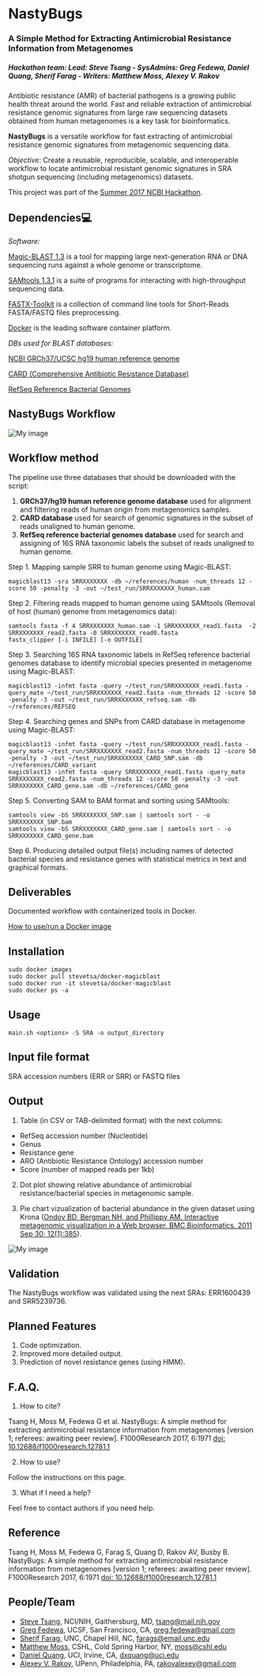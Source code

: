 # NastyBugs

### A Simple Method for Extracting Antimicrobial Resistance Information from Metagenomes
##### Hackathon team: Lead: Steve Tsang - SysAdmins: Greg Fedewa, Daniel Quang, Sherif Farag - Writers: Matthew Moss, Alexey V. Rakov

Antibiotic resistance (AMR) of bacterial pathogens is a growing public health threat around the world. Fast and reliable extraction of antimicrobial resistance genomic signatures from large raw sequencing datasets obtained from human metagenomes is a key task for bioinformatics.

**NastyBugs** is a versatile workflow for fast extracting of antimicrobial resistance genomic signatures from metagenomic sequencing data.

*Objective*: Create a reusable, reproducible, scalable, and interoperable workflow 
to locate antimicrobial resistant genomic signatures in SRA shotgun sequencing (including metagenomics) datasets.

This project was part of the [Summer 2017 NCBI Hackathon](https://ncbi-hackathons.github.io/).

## Dependencies:computer:

*Software:*

[Magic-BLAST 1.3](https://ncbi.github.io/magicblast/) is a tool for mapping large next-generation RNA or DNA sequencing runs against a whole genome or transcriptome.

[SAMtools 1.3.1](http://www.htslib.org/) is a suite of programs for interacting with high-throughput sequencing data.

[FASTX-Toolkit](http://hannonlab.cshl.edu/fastx_toolkit/) is a collection of command line tools for Short-Reads FASTA/FASTQ files preprocessing.

[Docker](https://www.docker.com/) is the leading software container platform.

*DBs used for BLAST databases:*

[NCBI GRCh37/UCSC hg19 human reference genome](https://www.ncbi.nlm.nih.gov/projects/genome/guide/human/index.shtml)

[CARD (Comprehensive Antibiotic Resistance Database)](https://card.mcmaster.ca/)

[RefSeq Reference Bacterial Genomes](https://www.ncbi.nlm.nih.gov/refseq/)

## NastyBugs Workflow

![My image](https://github.com/NCBI-Hackathons/MetagenomicAntibioticResistance/blob/master/AbxResistanceMetagenomics.png)

## Workflow method

The pipeline use three databases that should be downloaded with the script:
1.	**GRCh37/hg19 human reference genome database** used for alignment and filtering reads of human origin from metagenomics samples.
2.	**CARD database** used for search of genomic signatures in the subset of reads unaligned to human genome.
3.	**RefSeq reference bacterial genomes database** used for search and assigning of 16S RNA taxonomic labels the subset of reads unaligned to human genome.

Step 1.  Mapping sample SRR to human genome using Magic-BLAST:
```
magicblast13 -sra SRRXXXXXXX -db ~/references/human -num_threads 12 -score 50 -penalty -3 -out ~/test_run/SRRXXXXXXX_human.sam
```

Step 2. Filtering reads mapped to human genome using SAMtools (Removal of host (human) genome from metagenomics data):
```
samtools fasta -f 4 SRRXXXXXXX_human.sam -1 SRRXXXXXXX_read1.fasta  -2 SRRXXXXXXX_read2.fasta -0 SRRXXXXXXX_read0.fasta
fastx_clipper [-i INFILE] [-o OUTFILE]
```

Step 3. Searching 16S RNA taxonomic labels in RefSeq reference bacterial genomes database to identify microbial species presented in metagenome using Magic-BLAST:
```
magicblast13 -infmt fasta -query ~/test_run/SRRXXXXXXX_read1.fasta -query_mate ~/test_run/SRRXXXXXXX_read2.fasta -num_threads 12 -score 50 -penalty -3 -out ~/test_run/SRRXXXXXXX_refseq.sam -db ~/references/REFSEQ
```

Step 4. Searching genes and SNPs from CARD database in metagenome using Magic-BLAST:
```
magicblast13 -infmt fasta -query ~/test_run/SRRXXXXXXX_read1.fasta -query_mate ~/test_run/SRRXXXXXXX_read2.fasta -num_threads 12 -score 50 -penalty -3 -out ~/test_run/SRRXXXXXXX_CARD_SNP.sam -db ~/references/CARD_variant
magicblast13 -infmt fasta -query SRRXXXXXXX_read1.fasta -query_mate SRRXXXXXXX_read2.fasta -num_threads 12 -score 50 -penalty -3 -out SRRXXXXXXX_CARD_gene.sam -db ~/references/CARD_gene
```

Step 5. Converting SAM to BAM format and sorting using SAMtools:
```
samtools view -bS SRRXXXXXXX_SNP.sam | samtools sort - -o SRRXXXXXXX_SNP.bam
samtools view -bS SRRXXXXXXX_CARD_gene.sam | samtools sort - -o SRRXXXXXXX_CARD_gene.bam
```

Step 6. Producing detailed output file(s) including names of detected bacterial species and resistance genes with statistical metrics in text and graphical formats.

## Deliverables

Documented workflow with containerized tools in Docker.

[How to use/run a Docker image](https://github.com/NCBI-Hackathons/Cancer_Epitopes_CSHL/blob/master/doc/Docker.md)

## Installation
```
sudo docker images
sudo docker pull stevetsa/docker-magicblast
sudo docker run -it stevetsa/docker-magicblast
sudo docker ps -a 
```

## Usage
```
main.sh <options> -S SRA -o output_directory
```

## Input file format

SRA accession numbers (ERR or SRR)
or
FASTQ files

## Output

1. Table (in CSV or TAB-delimited format) with the next columns:
* RefSeq accession number (Nucleotide)
* Genus
* Resistance gene
* ARO (Antibiotic Resistance Ontology) accession number
* Score (number of mapped reads per 1kb)

2. Dot plot showing relative abundance of antimicrobial resistance/bacterial species in metagenomic sample.

3. Pie chart vizualization of bacterial abundance in the given dataset using Krona ([Ondov BD, Bergman NH, and Phillippy AM. Interactive metagenomic visualization in a Web browser. BMC Bioinformatics. 2011 Sep 30; 12(1):385](https://bmcbioinformatics.biomedcentral.com/articles/10.1186/1471-2105-12-385)).

![My image](https://github.com/NCBI-Hackathons/MetagenomicAntibioticResistance/blob/master/MetagenomeVisualization.png)

## Validation

The NastyBugs workflow was validated using the next SRAs: ERR1600439 and SRR5239736.

## Planned Features
1. Code optimization.
2. Improved more detailed output.
3. Prediction of novel resistance genes (using HMM).

## F.A.Q.
1. How to cite?

Tsang H, Moss M, Fedewa G et al. NastyBugs: A simple method for extracting antimicrobial resistance information from metagenomes [version 1; referees: awaiting peer review]. F1000Research 2017, 6:1971 [doi: 10.12688/f1000research.12781.1](https://f1000research.com/articles/6-1971/)

2. How to use?

Follow the instructions on this page.

3. What if I need a help?

Feel free to contact authors if you need help.

## Reference

Tsang H, Moss M, Fedewa G, Farag S, Quang D, Rakov AV, Busby B. NastyBugs: A simple method for extracting antimicrobial resistance information from metagenomes [version 1; referees: awaiting peer review]. F1000Research 2017, 6:1971 [doi: 10.12688/f1000research.12781.1](https://f1000research.com/articles/6-1971/)

## People/Team
* [Steve Tsang](https://github.com/stevetsa), NCI/NIH, Gaithersburg, MD, <tsang@mail.nih.gov>
* [Greg Fedewa](https://github.com/harper357), UCSF, San Francisco, CA, <greg.fedewa@gmail.com>
* [Sherif Farag](https://github.com/SWFarag), UNC, Chapel Hill, NC, <farags@email.unc.edu>
* [Matthew Moss](https://github.com/mmoss609), CSHL, Cold Spring Harbor, NY, <moss@cshl.edu>
* [Daniel Quang](https://github.com/daquang), UCI, Irvine, CA, <dxquang@uci.edu>
* [Alexey V. Rakov](https://github.com/alexeyrakov), UPenn, Philadelphia, PA, <rakovalexey@gmail.com>

